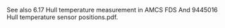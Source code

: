 See also 6.17 Hull temperature measurement in AMCS FDS 
And 9445016 Hull temperature sensor positions.pdf.
